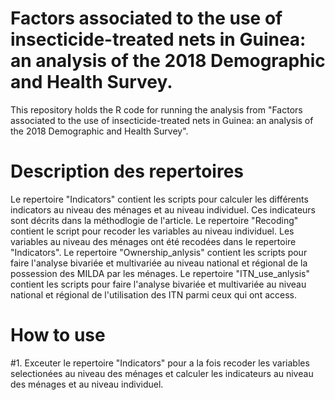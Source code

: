 # Factors associated to the use of insecticide-treated nets in Guinea: an analysis of the 2018 Demographic and Health Survey.

This repository holds the R code for running the analysis from "Factors associated to the use of insecticide-treated nets in Guinea: an analysis of the 2018 Demographic and Health Survey".

# Description des repertoires

Le repertoire "Indicators" contient les scripts pour calculer les différents indicators au niveau des ménages et au niveau individuel. Ces indicateurs sont décrits dans la méthodlogie de l'article.
Le repertoire "Recoding" contient le script pour recoder les variables au niveau individuel. Les variables au niveau des ménages ont été recodées dans le repertoire "Indicators".
Le repertoire "Ownership_anlysis" contient les scripts pour faire l'analyse bivariée et multivariée au niveau national et régional de la possession des MILDA par les ménages.
Le repertoire "ITN_use_anlysis" contient les scripts pour faire l'analyse bivariée et multivariée au niveau national et régional de l'utilisation des ITN parmi ceux qui ont access.

# How to use
#1. Exceuter le repertoire "Indicators" pour a la fois recoder les variables selectionées au niveau des ménages et calculer les indicateurs au niveau des ménages et au niveau individuel.



